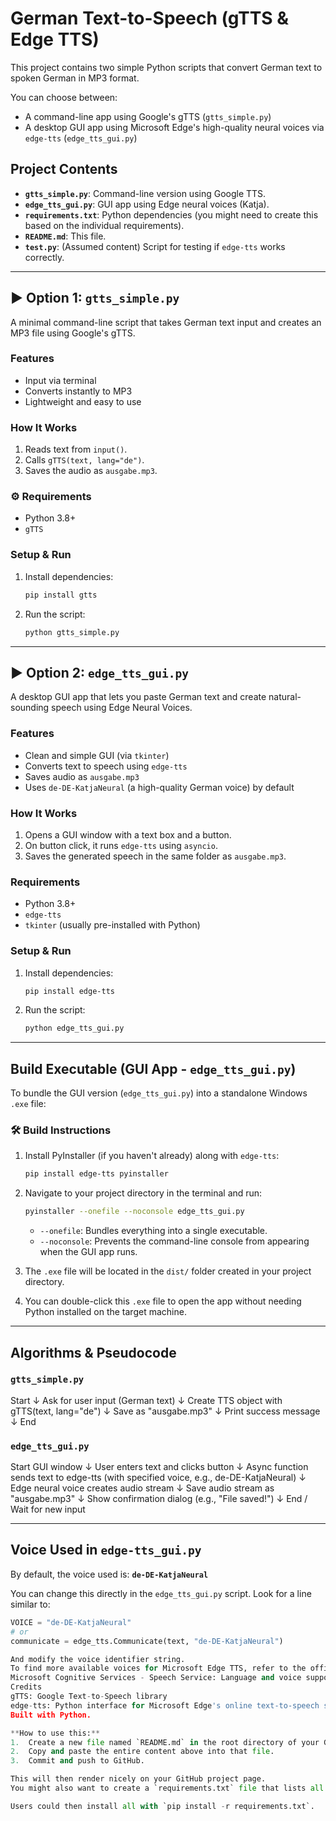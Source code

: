 # German Text-to-Speech (gTTS & Edge TTS)

This project contains two simple Python scripts that convert German text to spoken German in MP3 format.

You can choose between:
*   A command-line app using Google's gTTS (`gtts_simple.py`)
*   A desktop GUI app using Microsoft Edge's high-quality neural voices via `edge-tts` (`edge_tts_gui.py`)

## Project Contents

*   **`gtts_simple.py`**: Command-line version using Google TTS.
*   **`edge_tts_gui.py`**: GUI app using Edge neural voices (Katja).
*   **`requirements.txt`**: Python dependencies (you might need to create this based on the individual requirements).
*   **`README.md`**: This file.
*   **`test.py`**: (Assumed content) Script for testing if `edge-tts` works correctly.

---

## ▶ Option 1: `gtts_simple.py`

A minimal command-line script that takes German text input and creates an MP3 file using Google's gTTS.

### Features
*   Input via terminal
*   Converts instantly to MP3
*   Lightweight and easy to use

### How It Works
1.  Reads text from `input()`.
2.  Calls `gTTS(text, lang="de")`.
3.  Saves the audio as `ausgabe.mp3`.

### ⚙ Requirements
*   Python 3.8+
*   `gTTS`

### Setup & Run
1.  Install dependencies:
    ```bash
    pip install gtts
    ```
2.  Run the script:
    ```bash
    python gtts_simple.py
    ```

---

## ▶ Option 2: `edge_tts_gui.py`

A desktop GUI app that lets you paste German text and create natural-sounding speech using Edge Neural Voices.

### Features
*   Clean and simple GUI (via `tkinter`)
*   Converts text to speech using `edge-tts`
*   Saves audio as `ausgabe.mp3`
*   Uses `de-DE-KatjaNeural` (a high-quality German voice) by default

### How It Works
1.  Opens a GUI window with a text box and a button.
2.  On button click, it runs `edge-tts` using `asyncio`.
3.  Saves the generated speech in the same folder as `ausgabe.mp3`.

### Requirements
*   Python 3.8+
*   `edge-tts`
*   `tkinter` (usually pre-installed with Python)

### Setup & Run
1.  Install dependencies:
    ```bash
    pip install edge-tts
    ```
2.  Run the script:
    ```bash
    python edge_tts_gui.py
    ```

---

## Build Executable (GUI App - `edge_tts_gui.py`)

To bundle the GUI version (`edge_tts_gui.py`) into a standalone Windows `.exe` file:

### 🛠️ Build Instructions
1.  Install PyInstaller (if you haven't already) along with `edge-tts`:
    ```bash
    pip install edge-tts pyinstaller
    ```
2.  Navigate to your project directory in the terminal and run:
    ```bash
    pyinstaller --onefile --noconsole edge_tts_gui.py
    ```
    *   `--onefile`: Bundles everything into a single executable.
    *   `--noconsole`: Prevents the command-line console from appearing when the GUI app runs.

3.  The `.exe` file will be located in the `dist/` folder created in your project directory.
4.  You can double-click this `.exe` file to open the app without needing Python installed on the target machine.

---

## Algorithms & Pseudocode

### `gtts_simple.py`
Start
↓
Ask for user input (German text)
↓
Create TTS object with gTTS(text, lang="de")
↓
Save as "ausgabe.mp3"
↓
Print success message
↓
End


### `edge_tts_gui.py`
Start GUI window
↓
User enters text and clicks button
↓
Async function sends text to edge-tts (with specified voice, e.g., de-DE-KatjaNeural)
↓
Edge neural voice creates audio stream
↓
Save audio stream as "ausgabe.mp3"
↓
Show confirmation dialog (e.g., "File saved!")
↓
End / Wait for new input



---

## Voice Used in `edge-tts_gui.py`

By default, the voice used is:
**`de-DE-KatjaNeural`**

You can change this directly in the `edge_tts_gui.py` script. Look for a line similar to:
```python
VOICE = "de-DE-KatjaNeural"
# or
communicate = edge_tts.Communicate(text, "de-DE-KatjaNeural")

And modify the voice identifier string.
To find more available voices for Microsoft Edge TTS, refer to the official documentation:
Microsoft Cognitive Services - Speech Service: Language and voice support
Credits
gTTS: Google Text-to-Speech library
edge-tts: Python interface for Microsoft Edge's online text-to-speech service
Built with Python.

**How to use this:**
1.  Create a new file named `README.md` in the root directory of your GitHub project.
2.  Copy and paste the entire content above into that file.
3.  Commit and push to GitHub.

This will then render nicely on your GitHub project page.
You might also want to create a `requirements.txt` file that lists all dependencies for easier setup for users:

Users could then install all with `pip install -r requirements.txt`.

